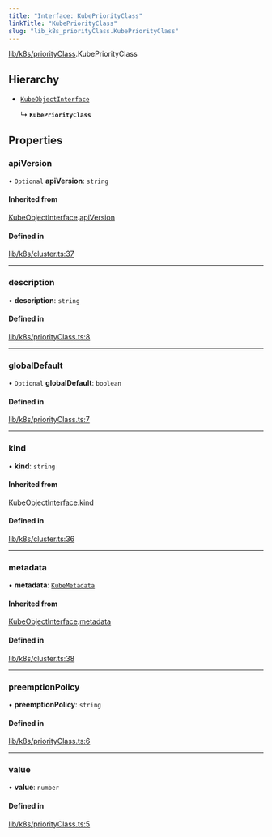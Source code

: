 ```yaml
---
title: "Interface: KubePriorityClass"
linkTitle: "KubePriorityClass"
slug: "lib_k8s_priorityClass.KubePriorityClass"
---
```


[lib/k8s/priorityClass](../modules/lib_k8s_priorityClass.md).KubePriorityClass

## Hierarchy

- [`KubeObjectInterface`](lib_k8s_cluster.KubeObjectInterface.md)

  ↳ **`KubePriorityClass`**

## Properties

### apiVersion

• `Optional` **apiVersion**: `string`

#### Inherited from

[KubeObjectInterface](lib_k8s_cluster.KubeObjectInterface.md).[apiVersion](lib_k8s_cluster.KubeObjectInterface.md#apiversion)

#### Defined in

[lib/k8s/cluster.ts:37](https://github.com/headlamp-k8s/headlamp/blob/1ae27053/frontend/src/lib/k8s/cluster.ts#L37)

___

### description

• **description**: `string`

#### Defined in

[lib/k8s/priorityClass.ts:8](https://github.com/headlamp-k8s/headlamp/blob/1ae27053/frontend/src/lib/k8s/priorityClass.ts#L8)

___

### globalDefault

• `Optional` **globalDefault**: `boolean`

#### Defined in

[lib/k8s/priorityClass.ts:7](https://github.com/headlamp-k8s/headlamp/blob/1ae27053/frontend/src/lib/k8s/priorityClass.ts#L7)

___

### kind

• **kind**: `string`

#### Inherited from

[KubeObjectInterface](lib_k8s_cluster.KubeObjectInterface.md).[kind](lib_k8s_cluster.KubeObjectInterface.md#kind)

#### Defined in

[lib/k8s/cluster.ts:36](https://github.com/headlamp-k8s/headlamp/blob/1ae27053/frontend/src/lib/k8s/cluster.ts#L36)

___

### metadata

• **metadata**: [`KubeMetadata`](lib_k8s_cluster.KubeMetadata.md)

#### Inherited from

[KubeObjectInterface](lib_k8s_cluster.KubeObjectInterface.md).[metadata](lib_k8s_cluster.KubeObjectInterface.md#metadata)

#### Defined in

[lib/k8s/cluster.ts:38](https://github.com/headlamp-k8s/headlamp/blob/1ae27053/frontend/src/lib/k8s/cluster.ts#L38)

___

### preemptionPolicy

• **preemptionPolicy**: `string`

#### Defined in

[lib/k8s/priorityClass.ts:6](https://github.com/headlamp-k8s/headlamp/blob/1ae27053/frontend/src/lib/k8s/priorityClass.ts#L6)

___

### value

• **value**: `number`

#### Defined in

[lib/k8s/priorityClass.ts:5](https://github.com/headlamp-k8s/headlamp/blob/1ae27053/frontend/src/lib/k8s/priorityClass.ts#L5)
